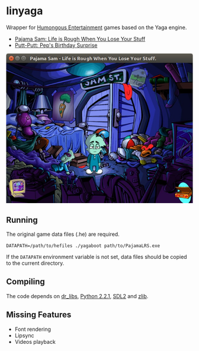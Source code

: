 
# linyaga

Wrapper for [Humongous Entertainment](https://www.mobygames.com/company/humongous-entertainment-inc) games based on the Yaga engine.

* [Pajama Sam: Life is Rough When You Lose Your Stuff](https://www.mobygames.com/game/pajama-sam-life-is-rough-when-you-lose-your-stuff)
* [Putt-Putt: Pep's Birthday Surprise](https://www.mobygames.com/game/putt-putt-peps-birthday-surprise)

![PajamaLRS](yaga2.jpg)


## Running

The original game data files (.he) are required.

```
DATAPATH=/path/to/hefiles ./yagaboot path/to/PajamaLRS.exe
```

If the `DATAPATH` environment variable is not set, data files should be copied to the current directory.


## Compiling

The code depends on [dr_libs](https://github.com/mackron/dr_libs), [Python 2.2.1](https://www.python.org/downloads/release/python-221/), [SDL2](https://libsdl.org/) and [zlib](https://zlib.net/).


## Missing Features

* Font rendering
* Lipsync
* Videos playback
